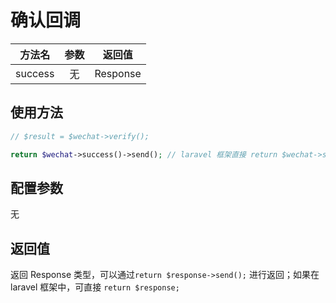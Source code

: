 # 确认回调

|   方法名   | 参数  |   返回值    |
|:-------:|:---:|:--------:|
| success |  无  | Response |

## 使用方法

```php
// $result = $wechat->verify();

return $wechat->success()->send(); // laravel 框架直接 return $wechat->success();
```


## 配置参数

无


## 返回值

返回 Response 类型，可以通过`return $response->send();` 进行返回；如果在 laravel 框架中，可直接 `return $response;`
